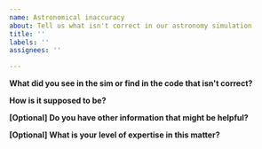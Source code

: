 ```yaml
---
name: Astronomical inaccuracy
about: Tell us what isn't correct in our astronomy simulation
title: ''
labels: ''
assignees: ''

---
```


**What did you see in the sim or find in the code that isn't correct?**



**How is it supposed to be?**
<!--Please provide references including links, if possible.-->



**[Optional] Do you have other information that might be helpful?**



**[Optional] What is your level of expertise in this matter?**
<!--Hey! I'm not trying to insult you! I'm a biologist by profession. I may need to pick your brains if you are a dynamical systems expert.-->
